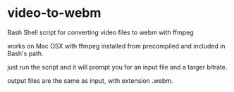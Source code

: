 # video-to-webm
Bash Shell script for converting video files to webm with ffmpeg

works on Mac OSX with ffmpeg installed from precompiled and included in Bash's path.

just run the script and it will prompt you for an input file and a targer bitrate.

output files are the same as input, with extension .webm.

